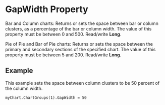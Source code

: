 
# GapWidth Property

Bar and Column charts: Returns or sets the space between bar or column clusters, as a percentage of the bar or column width. The value of this property must be between 0 and 500. Read/write  **Long**.

Pie of Pie and Bar of Pie charts: Returns or sets the space between the primary and secondary sections of the specified chart. The value of this property must be between 5 and 200. Read/write  **Long**.

## Example

This example sets the space between column clusters to be 50 percent of the column width.


```
myChart.ChartGroups(1).GapWidth = 50
```

